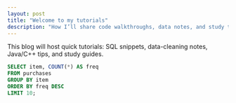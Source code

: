 ```yaml
---
layout: post
title: "Welcome to my tutorials"
description: "How I’ll share code walkthroughs, data notes, and study tips"
---
```


This blog will host quick tutorials: SQL snippets, data-cleaning notes, Java/C++ tips, and study guides.

```sql
SELECT item, COUNT(*) AS freq
FROM purchases
GROUP BY item
ORDER BY freq DESC
LIMIT 10;
```
